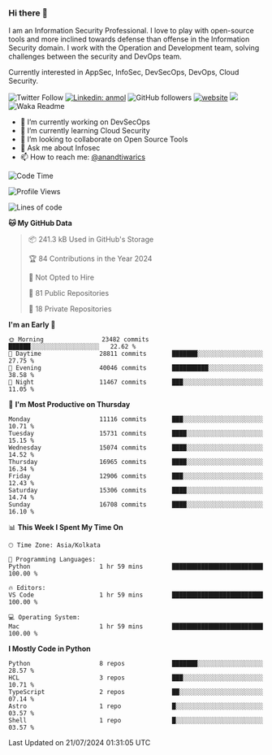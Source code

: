 ### Hi there 👋

I am an Information Security Professional. I love to play with open-source tools and more inclined towards defense than offense in the Information Security domain. I work with the Operation and Development team, solving challenges between the security and DevOps team.

Currently interested in AppSec, InfoSec, DevSecOps, DevOps, Cloud Security.

![Twitter Follow](https://img.shields.io/twitter/follow/anandtiwarics?label=Follow)
[![Linkedin: anmol](https://img.shields.io/badge/-anand-blue?style=flat-square&logo=Linkedin&logoColor=white&link=https://www.linkedin.com/in/anandsundartiwari/)](https://www.linkedin.com/in/anandsundartiwari/)
![GitHub followers](https://img.shields.io/github/followers/anandtiwarics?label=Follow&style=social)
[![website](https://img.shields.io/badge/Website-46a2f1.svg?&style=flat-square&logo=Google-Chrome&logoColor=white&link=https://anandtiwari.info/)](https://anandtiwari.info/)
![](https://visitor-badge.glitch.me/badge?page_id=anandtiwiarcs.anandtiwarics)
![Waka Readme](https://github.com/anandtiwarics/anandtiwarics/workflows/Waka%20Readme/badge.svg)

- 🔭 I’m currently working on DevSecOps 
- 🌱 I’m currently learning Cloud Security
- 👯 I’m looking to collaborate on Open Source Tools
- 💬 Ask me about Infosec
- 📫 How to reach me: [@anandtiwarics](https://twitter.com/anandtiwarics)

<!--
**anandtiwarics/anandtiwarics** is a ✨ _special_ ✨ repository because its `README.md` (this file) appears on your GitHub profile.

Here are some ideas to get you started:

- 🔭 I’m currently working on ...
- 🌱 I’m currently learning ...
- 👯 I’m looking to collaborate on ...
- 🤔 I’m looking for help with ...
- 💬 Ask me about ...
- 📫 How to reach me: ...
- 😄 Pronouns: ...
- ⚡ Fun fact: ...
-->

<!--START_SECTION:waka-->
![Code Time](http://img.shields.io/badge/Code%20Time-656%20hrs%2023%20mins-blue)

![Profile Views](http://img.shields.io/badge/Profile%20Views-24-blue)

![Lines of code](https://img.shields.io/badge/From%20Hello%20World%20I%27ve%20Written-126.2%20million%20lines%20of%20code-blue)

**🐱 My GitHub Data** 

> 📦 241.3 kB Used in GitHub's Storage 
 > 
> 🏆 84 Contributions in the Year 2024
 > 
> 🚫 Not Opted to Hire
 > 
> 📜 81 Public Repositories 
 > 
> 🔑 18 Private Repositories 
 > 
**I'm an Early 🐤** 

```text
🌞 Morning                23482 commits       ██████░░░░░░░░░░░░░░░░░░░   22.62 % 
🌆 Daytime                28811 commits       ███████░░░░░░░░░░░░░░░░░░   27.75 % 
🌃 Evening                40046 commits       ██████████░░░░░░░░░░░░░░░   38.58 % 
🌙 Night                  11467 commits       ███░░░░░░░░░░░░░░░░░░░░░░   11.05 % 
```
📅 **I'm Most Productive on Thursday** 

```text
Monday                   11116 commits       ███░░░░░░░░░░░░░░░░░░░░░░   10.71 % 
Tuesday                  15731 commits       ████░░░░░░░░░░░░░░░░░░░░░   15.15 % 
Wednesday                15074 commits       ████░░░░░░░░░░░░░░░░░░░░░   14.52 % 
Thursday                 16965 commits       ████░░░░░░░░░░░░░░░░░░░░░   16.34 % 
Friday                   12906 commits       ███░░░░░░░░░░░░░░░░░░░░░░   12.43 % 
Saturday                 15306 commits       ████░░░░░░░░░░░░░░░░░░░░░   14.74 % 
Sunday                   16708 commits       ████░░░░░░░░░░░░░░░░░░░░░   16.10 % 
```


📊 **This Week I Spent My Time On** 

```text
🕑︎ Time Zone: Asia/Kolkata

💬 Programming Languages: 
Python                   1 hr 59 mins        █████████████████████████   100.00 % 

🔥 Editors: 
VS Code                  1 hr 59 mins        █████████████████████████   100.00 % 

💻 Operating System: 
Mac                      1 hr 59 mins        █████████████████████████   100.00 % 
```

**I Mostly Code in Python** 

```text
Python                   8 repos             ███████░░░░░░░░░░░░░░░░░░   28.57 % 
HCL                      3 repos             ███░░░░░░░░░░░░░░░░░░░░░░   10.71 % 
TypeScript               2 repos             ██░░░░░░░░░░░░░░░░░░░░░░░   07.14 % 
Astro                    1 repo              █░░░░░░░░░░░░░░░░░░░░░░░░   03.57 % 
Shell                    1 repo              █░░░░░░░░░░░░░░░░░░░░░░░░   03.57 % 
```




 Last Updated on 21/07/2024 01:31:05 UTC
<!--END_SECTION:waka-->
